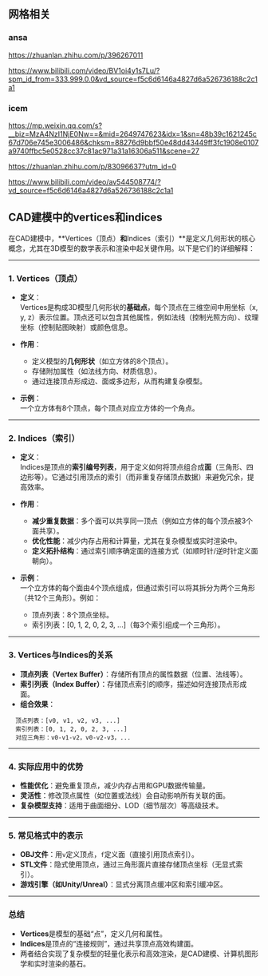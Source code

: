 ## 网格相关

### ansa

https://zhuanlan.zhihu.com/p/396267011

https://www.bilibili.com/video/BV1oi4y1s7Lu/?spm_id_from=333.999.0.0&vd_source=f5c6d6146a4827d6a526736188c2c1a1

### icem

https://mp.weixin.qq.com/s?__biz=MzA4NzI1NjE0Nw==&mid=2649747623&idx=1&sn=48b39c1621245c67d706e745e3006486&chksm=88276d9bbf50e48dd43449ff3fc1908e0107a9740ffbc5e0528cc37c81ac971a31a16306a511&scene=27

https://zhuanlan.zhihu.com/p/83096637?utm_id=0

https://www.bilibili.com/video/av544508774/?vd_source=f5c6d6146a4827d6a526736188c2c1a1

## CAD建模中的vertices和indices

在CAD建模中，**Vertices（顶点）**和**Indices（索引）**是定义几何形状的核心概念，尤其在3D模型的数学表示和渲染中起关键作用。以下是它们的详细解释：

---

### **1. Vertices（顶点）**

* **定义**：  
  Vertices是构成3D模型几何形状的**基础点**，每个顶点在三维空间中用坐标（x, y, z）表示位置。顶点还可以包含其他属性，例如法线（控制光照方向）、纹理坐标（控制贴图映射）或颜色信息。

* **作用**：  
  + 定义模型的**几何形状**（如立方体的8个顶点）。  
  + 存储附加属性（如法线方向、材质信息）。  
  + 通过连接顶点形成边、面或多边形，从而构建复杂模型。

* **示例**：  
  一个立方体有8个顶点，每个顶点对应立方体的一个角点。

---

### **2. Indices（索引）**

* **定义**：  
  Indices是顶点的**索引编号列表**，用于定义如何将顶点组合成**面**（三角形、四边形等）。它通过引用顶点的索引（而非重复存储顶点数据）来避免冗余，提高效率。

* **作用**：  
  + **减少重复数据**：多个面可以共享同一顶点（例如立方体的每个顶点被3个面共享）。  
  + **优化性能**：减少内存占用和计算量，尤其在复杂模型或实时渲染中。  
  + **定义拓扑结构**：通过索引顺序确定面的连接方式（如顺时针/逆时针定义面朝向）。

* **示例**：  
  一个立方体的每个面由4个顶点组成，但通过索引可以将其拆分为两个三角形（共12个三角形）。例如：  
  + 顶点列表：8个顶点坐标。  
  + 索引列表：[0, 1, 2, 0, 2, 3, ...]（每3个索引组成一个三角形）。

---

### **3. Vertices与Indices的关系**

* **顶点列表（Vertex Buffer）**：存储所有顶点的属性数据（位置、法线等）。  
* **索引列表（Index Buffer）**：存储顶点索引的顺序，描述如何连接顶点形成面。  
* **组合效果**：  
  

```plaintext
  顶点列表：[v0, v1, v2, v3, ...]  
  索引列表：[0, 1, 2, 0, 2, 3, ...]  
  对应三角形：v0-v1-v2，v0-v2-v3，...
```

---

### **4. 实际应用中的优势**

* **性能优化**：避免重复顶点，减少内存占用和GPU数据传输量。  
* **灵活性**：修改顶点属性（如位置或法线）会自动影响所有关联的面。  
* **复杂模型支持**：适用于曲面细分、LOD（细节层次）等高级技术。

---

### **5. 常见格式中的表示**

* **OBJ文件**：用`v`定义顶点，`f`定义面（直接引用顶点索引）。  
* **STL文件**：隐式使用顶点，通过三角形面片直接存储顶点坐标（无显式索引）。  
* **游戏引擎（如Unity/Unreal）**：显式分离顶点缓冲区和索引缓冲区。

---

### **总结**

* **Vertices**是模型的基础“点”，定义几何和属性。  
* **Indices**是顶点的“连接规则”，通过共享顶点高效构建面。  
* 两者结合实现了复杂模型的轻量化表示和高效渲染，是CAD建模、计算机图形学和实时渲染的基石。
